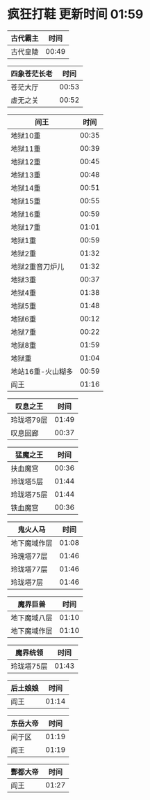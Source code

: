 # 疯狂打鞋 更新时间 01:59

| 古代霸主   | 时间    |
|--------|-------|
| 古代皇陵 | 00:49 |

| 四象苍茫长老   | 时间    |
|--------|-------|
| 苍茫大厅 | 00:53 |
| 虚无之关 | 00:52 |

| 间王   | 时间    |
|--------|-------|
| 地狱10重 | 00:35 |
| 地狱11重 | 00:39 |
| 地狱12重 | 00:45 |
| 地狱13重 | 00:48 |
| 地狱14重 | 00:51 |
| 地狱15重 | 00:55 |
| 地狱16重 | 00:59 |
| 地狱17重 | 01:01 |
| 地狱1重 | 00:59 |
| 地狱2重 | 01:32 |
| 地狱2重音刀炉儿 | 01:32 |
| 地狱3重 | 00:37 |
| 地狱4重 | 01:38 |
| 地狱5重 | 01:48 |
| 地狱6重 | 00:12 |
| 地狱7重 | 00:22 |
| 地狱8重 | 01:59 |
| 地狱重 | 01:04 |
| 地站16重-火山糊多 | 00:59 |
| 阎王 | 01:16 |

| 叹息之王   | 时间    |
|--------|-------|
| 玲珑塔79层 | 01:49 |
| 叹息回廊 | 00:37 |

| 猛魔之王   | 时间    |
|--------|-------|
| 扶血魔宫 | 00:36 |
| 玲珑塔5层 | 01:44 |
| 玲珑塔75层 | 01:44 |
| 铁血魔宫 | 00:36 |

| 鬼火人马   | 时间    |
|--------|-------|
| 地下魔域作层 | 01:08 |
| 玲瑰塔77层 | 01:46 |
| 玲珑塔77层 | 01:46 |
| 玲珑塔7层 | 01:46 |

| 魔界巨兽   | 时间    |
|--------|-------|
| 地下魔域八层 | 01:10 |
| 地下魔域作层 | 01:10 |

| 魔界统领   | 时间    |
|--------|-------|
| 玲珑塔75层 | 01:43 |

| 后土娘娘   | 时间    |
|--------|-------|
| 阎王 | 01:14 |

| 东岳大帝   | 时间    |
|--------|-------|
| 间于区 | 01:19 |
| 阎王 | 01:19 |

| 酆都大帝   | 时间    |
|--------|-------|
| 阎王 | 01:27 |